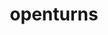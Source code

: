 ---
title: "openturns"
layout: cache
categories: [package, v0.18.0]
meta: {"versions": ["1.18"], "compilers": ["gcc@=7.5.0"], "oss": ["ubuntu18.04"], "platforms": ["linux"], "targets": ["x86_64"], "stacks": ["e4s", "root"], "num_specs": 1, "num_specs_by_stack": {"root": 1, "e4s": 1}}
spec_details: [{"hash": "cnzj3pynrnauchfa4wnjya3pzkrd2u73", "compiler": "gcc@=7.5.0", "versions": ["1.18"], "os": "ubuntu18.04", "platform": "linux", "target": "x86_64", "variants": ["build_type=RelWithDebInfo", "~ipo", "+python"], "stacks": ["root", "e4s"], "size": "-", "tarball": "https://binaries.spack.io/v0.18.0/build_cache/linux-ubuntu18.04-x86_64/gcc-7.5.0/openturns-1.18/linux-ubuntu18.04-x86_64-gcc-7.5.0-openturns-1.18-cnzj3pynrnauchfa4wnjya3pzkrd2u73.spack"}]
---